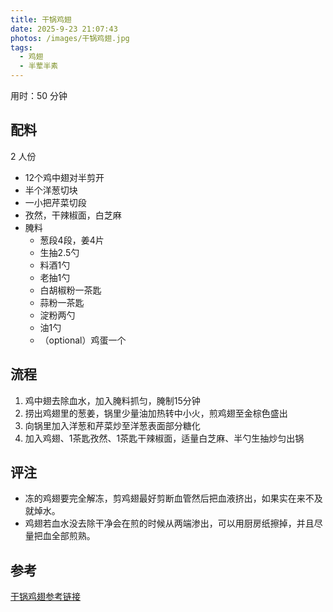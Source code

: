```yaml
---
title: 干锅鸡翅
date: 2025-9-23 21:07:43
photos: /images/干锅鸡翅.jpg
tags:
  - 鸡翅
  - 半荤半素
---
```


用时：50 分钟

## 配料

2 人份

- 12个鸡中翅对半剪开
- 半个洋葱切块
- 一小把芹菜切段
- 孜然，干辣椒面，白芝麻
- 腌料
  - 葱段4段，姜4片
  - 生抽2.5勺
  - 料酒1勺
  - 老抽1勺
  - 白胡椒粉一茶匙
  - 蒜粉一茶匙
  - 淀粉两勺
  - 油1勺
  - （optional）鸡蛋一个

<!--more-->

## 流程

1. 鸡中翅去除血水，加入腌料抓匀，腌制15分钟
2. 捞出鸡翅里的葱姜，锅里少量油加热转中小火，煎鸡翅至金棕色盛出
3. 向锅里加入洋葱和芹菜炒至洋葱表面部分糖化
4. 加入鸡翅、1茶匙孜然、1茶匙干辣椒面，适量白芝麻、半勺生抽炒匀出锅

## 评注

- 冻的鸡翅要完全解冻，剪鸡翅最好剪断血管然后把血液挤出，如果实在来不及就焯水。
- 鸡翅若血水没去除干净会在煎的时候从两端渗出，可以用厨房纸擦掉，并且尽量把血全部煎熟。

## 参考

[干锅鸡翅参考链接](http://xhslink.com/o/5KomwjkHay1 "打开参考链接")